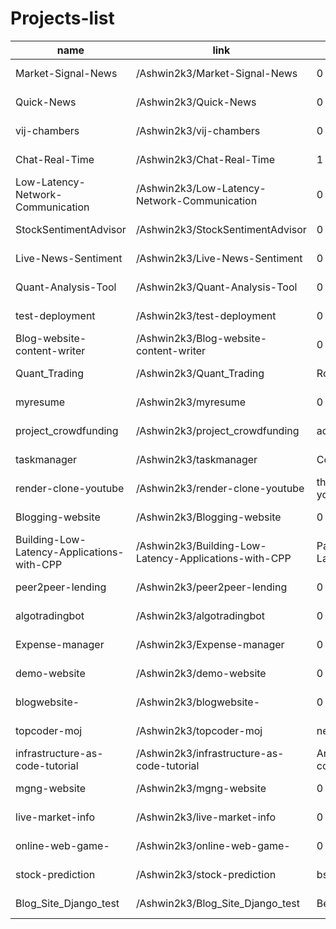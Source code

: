 # Projects-list

| name | link | stars | lastUpdated |
| --- | --- | --- | --- |
| Market-Signal-News | /Ashwin2k3/Market-Signal-News | 0 | 2024-09-21T05:53:48Z
Quick-News | /Ashwin2k3/Quick-News | 0 | 2024-09-20T17:54:24Z
vij-chambers | /Ashwin2k3/vij-chambers | 0 | 2024-09-18T17:04:16Z
Chat-Real-Time | /Ashwin2k3/Chat-Real-Time | 1 | 2024-09-17T04:40:30Z
Low-Latency-Network-Communication | /Ashwin2k3/Low-Latency-Network-Communication | 0 | 2024-09-13T11:55:28Z
StockSentimentAdvisor | /Ashwin2k3/StockSentimentAdvisor | 0 | 2024-09-10T11:30:31Z
Live-News-Sentiment | /Ashwin2k3/Live-News-Sentiment | 0 | 2024-09-10T08:51:25Z
Quant-Analysis-Tool | /Ashwin2k3/Quant-Analysis-Tool | 0 | 2024-09-05T08:53:41Z
test-deployment | /Ashwin2k3/test-deployment | 0 | 2024-09-01T14:08:49Z
Blog-website-content-writer | /Ashwin2k3/Blog-website-content-writer | 0 | 2024-08-03T10:11:07Z
Quant_Trading | /Ashwin2k3/Quant_Trading | RobertCastagna/Quant_Trading | 2024-07-31T20:33:34Z
myresume | /Ashwin2k3/myresume | 0 | 2024-07-04T17:45:25Z
project_crowdfunding | /Ashwin2k3/project_crowdfunding | adrianhajdin/project_crowdfunding | 2024-06-22T04:06:48Z
taskmanager | /Ashwin2k3/taskmanager | CodeWaveWithAsante/taskmanager | 2024-04-19T10:54:10Z
render-clone-youtube | /Ashwin2k3/render-clone-youtube | this-is-shreya/render-clone-youtube | 2023-11-28T08:03:24Z
Blogging-website | /Ashwin2k3/Blogging-website | 0 | 2023-09-28T17:18:36Z
Building-Low-Latency-Applications-with-CPP | /Ashwin2k3/Building-Low-Latency-Applications-with-CPP | PacktPublishing/Building-Low-Latency-Applications-with-CPP | 2023-08-14T11:05:00Z
peer2peer-lending | /Ashwin2k3/peer2peer-lending | 0 | 2023-08-12T08:38:20Z
algotradingbot | /Ashwin2k3/algotradingbot | 0 | 2023-07-24T10:00:40Z
Expense-manager | /Ashwin2k3/Expense-manager | 0 | 2023-06-12T04:29:53Z
demo-website | /Ashwin2k3/demo-website | 0 | 2023-03-25T03:58:47Z
blogwebsite- | /Ashwin2k3/blogwebsite- | 0 | 2023-02-25T12:24:13Z
topcoder-moj | /Ashwin2k3/topcoder-moj | nealwu/topcoder-moj | 2023-01-05T02:18:58Z
infrastructure-as-code-tutorial | /Ashwin2k3/infrastructure-as-code-tutorial | Artemmkin/infrastructure-as-code-tutorial | 2022-11-19T00:17:00Z
mgng-website | /Ashwin2k3/mgng-website | 0 | 2022-11-05T17:29:45Z
live-market-info | /Ashwin2k3/live-market-info | 0 | 2022-11-04T16:23:29Z
online-web-game- | /Ashwin2k3/online-web-game- | 0 | 2022-09-01T16:04:47Z
stock-prediction | /Ashwin2k3/stock-prediction | bsanket16/stock-prediction | 2021-05-31T05:30:00Z
Blog_Site_Django_test | /Ashwin2k3/Blog_Site_Django_test | BekBrace/Blog_Site_Django | 2021-04-06T10:08:50Z |

